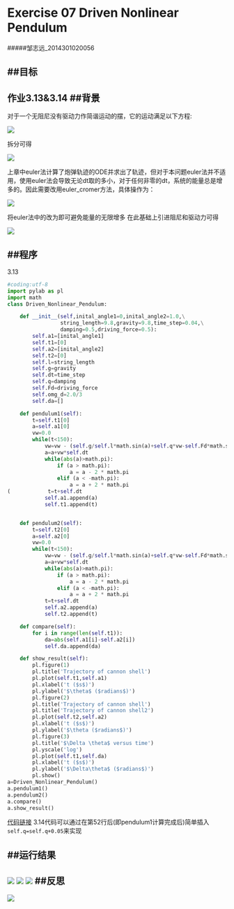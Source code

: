 # Exercise 07 Driven Nonlinear Pendulum
#####邹志远_2014301020056

##目标
---
作业3.13&3.14
##背景
---
对于一个无阻尼没有驱动力作简谐运动的摆，它的运动满足以下方程:

![](https://github.com/whobuki/computational_physics_N2014301020056/blob/master/ex7_5.png)  

拆分可得

![](https://github.com/whobuki/computational_physics_N2014301020056/blob/master/ex7_6.png)

上章中euler法计算了炮弹轨迹的ODE并求出了轨迹，但对于本问题euler法并不适用，使用euler法会导致无论dt取的多小，对于任何非零的dt，系统的能量总是增多的。因此需要改用euler_cromer方法，具体操作为：

![](https://github.com/whobuki/computational_physics_N2014301020056/blob/master/ex7_7.png)

将euler法中的<img src="http://latex.codecogs.com/gif.latex?\omega_i" alt="" title="" />改为<img src="http://latex.codecogs.com/gif.latex?\omega_{i+1}" alt="" title="" />即可避免能量的无限增多
在此基础上引进阻尼和驱动力可得

![](https://github.com/whobuki/computational_physics_N2014301020056/blob/master/ex7_8.png)

##程序
---
3.13
```python
#coding:utf-8
import pylab as pl
import math
class Driven_Nonlinear_Pendulum:

    def __init__(self,inital_angle1=0,inital_angle2=1.0,\
                 string_length=9.8,gravity=9.8,time_step=0.04,\
                 damping=0.5,driving_force=0.5):
        self.a1=[inital_angle1]
        self.t1=[0]
        self.a2=[inital_angle2]
        self.t2=[0]
        self.l=string_length
        self.g=gravity
        self.dt=time_step
        self.q=damping
        self.Fd=driving_force
        self.omg_d=2.0/3
        self.da=[]

    def pendulum1(self):
        t=self.t1[0]
        a=self.a1[0]
        vw=0.0
        while(t<150):
            vw=vw - (self.g/self.l*math.sin(a)+self.q*vw-self.Fd*math.sin(self.omg_d*t))*self.dt
            a=a+vw*self.dt
            while(abs(a)>math.pi):
                if (a > math.pi):
                    a = a - 2 * math.pi
                elif (a < -math.pi):
                    a = a + 2 * math.pi
(            t=t+self.dt
            self.a1.append(a)
            self.t1.append(t)


    def pendulum2(self):
        t=self.t2[0]
        a=self.a2[0]
        vw=0.0
        while(t<150):
            vw=vw - (self.g/self.l*math.sin(a)+self.q*vw-self.Fd*math.sin(self.omg_d*t))*self.dt
            a=a+vw*self.dt
            while(abs(a)>math.pi):
                if (a > math.pi):
                    a = a - 2 * math.pi
                elif (a < -math.pi):
                    a = a + 2 * math.pi
            t=t+self.dt
            self.a2.append(a)
            self.t2.append(t)

    def compare(self):
        for i in range(len(self.t1)):
            da=abs(self.a1[i]-self.a2[i])
            self.da.append(da)

    def show_result(self):
        pl.figure(1)
        pl.title('Trajectory of cannon shell')
        pl.plot(self.t1,self.a1)
        pl.xlabel('t ($s$)')
        pl.ylabel('$\theta$ ($radians$)')
        pl.figure(2)
        pl.title('Trajectory of cannon shell')
        pl.title('Trajectory of cannon shell2')
        pl.plot(self.t2,self.a2)
        pl.xlabel('t ($s$)')
        pl.ylabel('$\theta ($radians$)')
        pl.figure(3)
        pl.title('$\Delta \theta$ versus time')
        pl.yscale('log')
        pl.plot(self.t1,self.da)
        pl.xlabel('t ($s$)')
        pl.ylabel('$\Delta\theta$ ($radians$)')
        pl.show()
a=Driven_Nonlinear_Pendulum()
a.pendulum1()
a.pendulum2()
a.compare()
a.show_result()
```
[代码链接](https://github.com/whobuki/computational_physics_N2014301020056/blob/master/exercise07.py)
3.14代码可以通过在第52行后(即pendulum1计算完成后)简单插入```self.q=self.q+0.05```来实现

##运行结果
---
![](https://github.com/whobuki/computational_physics_N2014301020056/blob/master/ex7_1.png)
![](https://github.com/whobuki/computational_physics_N2014301020056/blob/master/ex7_2.png)
![](https://github.com/whobuki/computational_physics_N2014301020056/blob/master/ex7_3.png)
##反思
---
![](https://github.com/whobuki/computational_physics_N2014301020056/blob/master/ex7_4.png)
